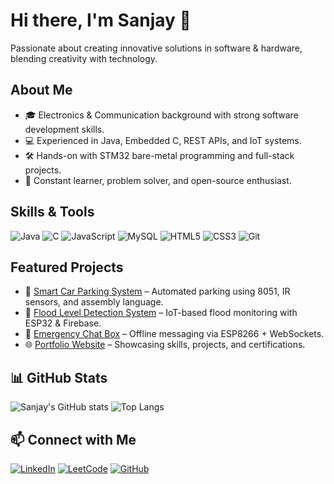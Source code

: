 # Hi there, I'm Sanjay 👋  
Passionate about creating innovative solutions in software & hardware, blending creativity with technology.
## About Me
- 🎓 Electronics & Communication background with strong software development skills.
- 💻 Experienced in Java, Embedded C, REST APIs, and IoT systems.
- 🛠️ Hands-on with STM32 bare-metal programming and full-stack projects.
- 🚀 Constant learner, problem solver, and open-source enthusiast.
## Skills & Tools
![Java](https://img.shields.io/badge/Java-ED8B00?style=for-the-badge&logo=openjdk&logoColor=white)
![C](https://img.shields.io/badge/C-00599C?style=for-the-badge&logo=c&logoColor=white)
![JavaScript](https://img.shields.io/badge/JavaScript-323330?style=for-the-badge&logo=javascript&logoColor=F7DF1E)
![MySQL](https://img.shields.io/badge/MySQL-005C84?style=for-the-badge&logo=mysql&logoColor=white)
![HTML5](https://img.shields.io/badge/HTML5-E34F26?style=for-the-badge&logo=html5&logoColor=white)
![CSS3](https://img.shields.io/badge/CSS3-1572B6?style=for-the-badge&logo=css3&logoColor=white)
![Git](https://img.shields.io/badge/Git-F05032?style=for-the-badge&logo=git&logoColor=white)
## Featured Projects
- 🚗 [Smart Car Parking System](https://github.com/ms-sanjay/CarParkingSystem) – Automated parking using 8051, IR sensors, and assembly language.
- 📡 [Flood Level Detection System](https://github.com/ms-sanjay/Flood-Detection) – IoT-based flood monitoring with ESP32 & Firebase.
- 💬 [Emergency Chat Box](https://github.com/ms-sanjay/EmergencyChatBox) – Offline messaging via ESP8266 + WebSockets.
- 🌐 [Portfolio Website](https://ms-sanjay.github.io/Portfolio/) – Showcasing skills, projects, and certifications.
## 📊 GitHub Stats
![Sanjay's GitHub stats](https://github-readme-stats.vercel.app/api?username=ms-sanjay&show_icons=true&theme=tokyonight)
![Top Langs](https://github-readme-stats.vercel.app/api/top-langs/?username=ms-sanjay&layout=compact&theme=tokyonight)
## 📫 Connect with Me
[![LinkedIn](https://img.shields.io/badge/LinkedIn-blue?style=flat&logo=linkedin)](https://www.linkedin.com/in/sanjay234/)
[![LeetCode](https://img.shields.io/badge/LeetCode-FFA116?style=flat&logo=leetcode)](https://leetcode.com/u/Sanjay_2/)
[![GitHub](https://img.shields.io/badge/GitHub-black?style=flat&logo=github)](https://github.com/ms-sanjay)
